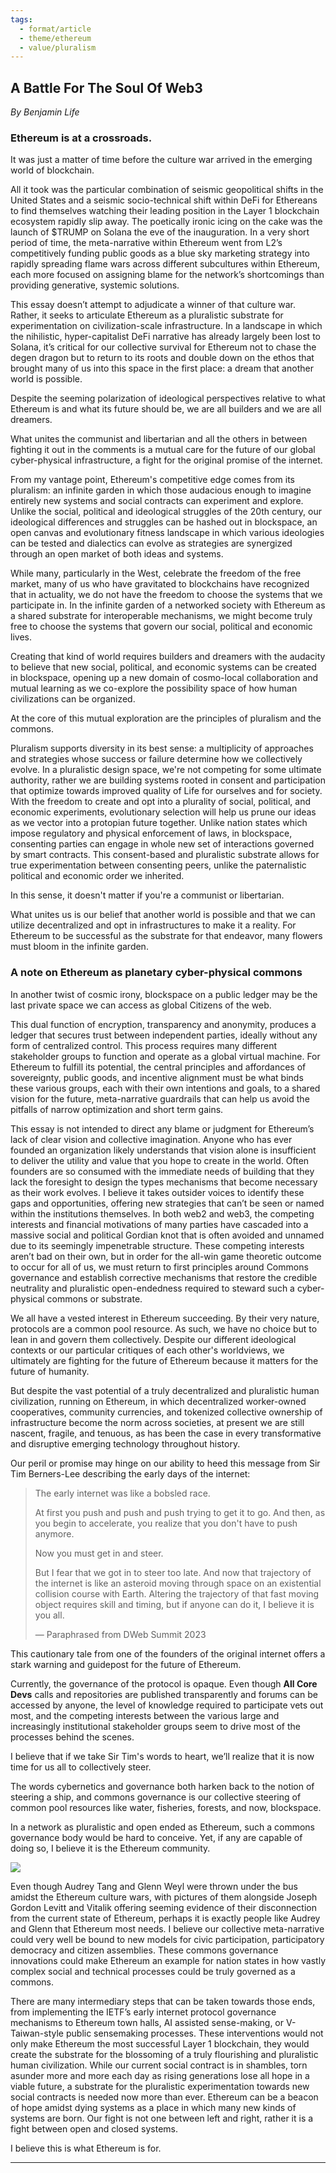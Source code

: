 ```yaml
---
tags:
  - format/article
  - theme/ethereum
  - value/pluralism
---
```

## A Battle For The Soul Of Web3

*By Benjamin Life*
### Ethereum is at a crossroads.

It was just a matter of time before the culture war arrived in the emerging world of blockchain.

All it took was the particular combination of seismic geopolitical shifts in the United States and a seismic socio-technical shift within DeFi for Ethereans to find themselves watching their leading position in the Layer 1 blockchain ecosystem rapidly slip away. The poetically ironic icing on the cake was the launch of $TRUMP on Solana the eve of the inauguration. In a very short period of time, the meta-narrative within Ethereum went from L2’s competitively funding public goods as a blue sky marketing strategy into rapidly spreading flame wars across different subcultures within Ethereum, each more focused on assigning blame for the network’s shortcomings than providing generative, systemic solutions.

This essay doesn’t attempt to adjudicate a winner of that culture war. Rather, it seeks to articulate Ethereum as a pluralistic substrate for experimentation on civilization-scale infrastructure. In a landscape in which the nihilistic, hyper-capitalist DeFi narrative has already largely been lost to Solana, it’s critical for our collective survival for Ethereum not to chase the degen dragon but to return to its roots and double down on the ethos that brought many of us into this space in the first place: a dream that another world is possible.

Despite the seeming polarization of ideological perspectives relative to what Ethereum is and what its future should be, we are all builders and we are all dreamers.

What unites the communist and libertarian and all the others in between fighting it out in the comments is a mutual care for the future of our global cyber-physical infrastructure, a fight for the original promise of the internet.

From my vantage point, Ethereum's competitive edge comes from its pluralism: an infinite garden in which those audacious enough to imagine entirely new systems and social contracts can experiment and explore. Unlike the social, political and ideological struggles of the 20th century, our ideological differences and struggles can be hashed out in blockspace, an open canvas and evolutionary fitness landscape in which various ideologies can be tested and dialectics can evolve as strategies are synergized through an open market of both ideas and systems.

While many, particularly in the West, celebrate the freedom of the free market, many of us who have gravitated to blockchains have recognized that in actuality, we do not have the freedom to choose the systems that we participate in. In the infinite garden of a networked society with Ethereum as a shared substrate for interoperable mechanisms, we might become truly free to choose the systems that govern our social, political and economic lives.

Creating that kind of world requires builders and dreamers with the audacity to believe that new social, political, and economic systems can be created in blockspace, opening up a new domain of cosmo-local collaboration and mutual learning as we co-explore the possibility space of how human civilizations can be organized.

At the core of this mutual exploration are the principles of pluralism and the commons.

Pluralism supports diversity in its best sense: a multiplicity of approaches and strategies whose success or failure determine how we collectively evolve. In a pluralistic design space, we're not competing for some ultimate authority, rather we are building systems rooted in consent and participation that optimize towards improved quality of Life for ourselves and for society. With the freedom to create and opt into a plurality of social, political, and economic experiments, evolutionary selection will help us prune our ideas as we vector into a protopian future together. Unlike nation states which impose regulatory and physical enforcement of laws, in blockspace, consenting parties can engage in whole new set of interactions governed by smart contracts. This consent-based and pluralistic substrate allows for true experimentation between consenting peers, unlike the paternalistic political and economic order we inherited.

In this sense, it doesn't matter if you're a communist or libertarian.

What unites us is our belief that another world is possible and that we can utilize decentralized and opt in infrastructures to make it a reality. For Ethereum to be successful as the substrate for that endeavor, many flowers must bloom in the infinite garden.

### A note on Ethereum as planetary cyber-physical commons

In another twist of cosmic irony, blockspace on a public ledger may be the last private space we can access as global Citizens of the web.

This dual function of encryption, transparency and anonymity, produces a ledger that secures trust between independent parties, ideally without any form of centralized control. This process requires many different stakeholder groups to function and operate as a global virtual machine. For Ethereum to fulfill its potential, the central principles and affordances of sovereignty, public goods, and incentive alignment must be what binds these various groups, each with their own intentions and goals, to a shared vision for the future, meta-narrative guardrails that can help us avoid the pitfalls of narrow optimization and short term gains.

This essay is not intended to direct any blame or judgment for Ethereum’s lack of clear vision and collective imagination. Anyone who has ever founded an organization likely understands that vision alone is insufficient to deliver the utility and value that you hope to create in the world. Often founders are so consumed with the immediate needs of building that they lack the foresight to design the types mechanisms that become necessary as their work evolves. I believe it takes outsider voices to identify these gaps and opportunities, offering new strategies that can’t be seen or named within the institutions themselves. In both web2 and web3, the competing interests and financial motivations of many parties have cascaded into a massive social and political Gordian knot that is often avoided and unnamed due to its seemingly impenetrable structure. These competing interests aren’t bad on their own, but in order for the all-win game theoretic outcome to occur for all of us, we must return to first principles around Commons governance and establish corrective mechanisms that restore the credible neutrality and pluralistic open-endedness required to steward such a cyber-physical commons or substrate.

We all have a vested interest in Ethereum succeeding. By their very nature, protocols are a common pool resource. As such, we have no choice but to lean in and govern them collectively. Despite our different ideological contexts or our particular critiques of each other's worldviews, we ultimately are fighting for the future of Ethereum because it matters for the future of humanity.

But despite the vast potential of a truly decentralized and pluralistic human civilization, running on Ethereum, in which decentralized worker-owned cooperatives, community currencies, and tokenized collective ownership of infrastructure become the norm across societies, at present we are still nascent, fragile, and tenuous, as has been the case in every transformative and disruptive emerging technology throughout history.

Our peril or promise may hinge on our ability to heed this message from Sir Tim Berners-Lee describing the early days of the internet:

> The early internet was like a bobsled race.
> 
> At first you push and push and push trying to get it to go. And then, as you begin to accelerate, you realize that you don't have to push anymore.
> 
> Now you must get in and steer.
> 
> But I fear that we got in to steer too late. And now that trajectory of the internet is like an asteroid moving through space on an existential collision course with Earth. Altering the trajectory of that fast moving object requires skill and timing, but if anyone can do it, I believe it is you all.
> 
> — Paraphrased from DWeb Summit 2023

This cautionary tale from one of the founders of the original internet offers a stark warning and guidepost for the future of Ethereum.

Currently, the governance of the protocol is opaque. Even though **All Core Devs** calls and repositories are published transparently and forums can be accessed by anyone, the level of knowledge required to participate vets out most, and the competing interests between the various large and increasingly institutional stakeholder groups seem to drive most of the processes behind the scenes.

I believe that if we take Sir Tim's words to heart, we’ll realize that it is now time for us all to collectively steer.

The words cybernetics and governance both harken back to the notion of steering a ship, and commons governance is our collective steering of common pool resources like water, fisheries, forests, and now, blockspace.

In a network as pluralistic and open ended as Ethereum, such a commons governance body would be hard to conceive. Yet, if any are capable of doing so, I believe it is the Ethereum community.

![](https://images.mirror-media.xyz/publication-images/CPa3N1odSvXah84NTgB1E.jpeg)

Even though Audrey Tang and Glenn Weyl were thrown under the bus amidst the Ethereum culture wars, with pictures of them alongside Joseph Gordon Levitt and Vitalik offering seeming evidence of their disconnection from the current state of Ethereum, perhaps it is exactly people like Audrey and Glenn that Ethereum most needs. I believe our collective meta-narrative could very well be bound to new models for civic participation, participatory democracy and citizen assemblies. These commons governance innovations could make Ethereum an example for nation states in how vastly complex social and technical processes could be truly governed as a commons.

There are many intermediary steps that can be taken towards those ends, from implementing the IETF’s early internet protocol governance mechanisms to Ethereum town halls, AI assisted sense-making, or V-Taiwan-style public sensemaking processes. These interventions would not only make Ethereum the most successful Layer 1 blockchain, they would create the substrate for the blossoming of a truly flourishing and pluralistic human civilization. While our current social contract is in shambles, torn asunder more and more each day as rising generations lose all hope in a viable future, a substrate for the pluralistic experimentation towards new social contracts is needed now more than ever. Ethereum can be a beacon of hope amidst dying systems as a place in which many new kinds of systems are born. Our fight is not one between left and right, rather it is a fight between open and closed systems.

I believe this is what Ethereum is for.

---
